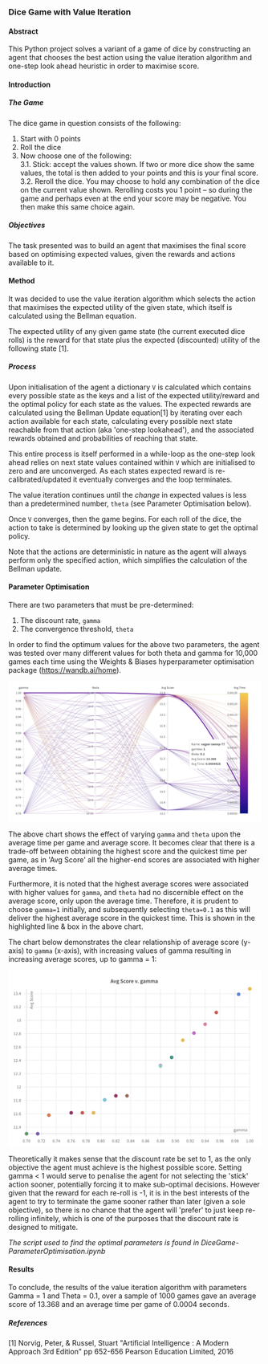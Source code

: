 ### Dice Game with Value Iteration

#### Abstract
This Python project solves a variant of a game of dice by constructing an agent that chooses the best action using the value iteration
algorithm and one-step look ahead heuristic in order to maximise score.


#### Introduction
##### The Game
The dice game in question consists of the following:
1.  Start with 0 points<br/>
2.  Roll the dice <br/>
3. Now choose one of the following: <br/>
3.1. Stick: accept the values shown. If two or more dice show the same values, the total is then added to your points and this is your final score. <br/>
3.2. Reroll the dice. You may choose to hold any combination of the dice on the current value shown. Rerolling costs you 1 point – so during the game and perhaps even at the end your score may be negative. You then make this same choice again.

##### Objectives
The task presented was to build an agent that maximises the final score based on optimising expected values, given the rewards and actions available to it.

#### Method
It was decided to use the value iteration algorithm which selects the action 
that maximises the expected utility of the given state, which itself is calculated using the Bellman equation.

The expected utility of any given game state (the current executed dice rolls) is the reward for that state plus the expected (discounted) utility of the following state [1].

##### Process
Upon initialisation of the agent a dictionary `V` is calculated which contains every possible state as the keys and a list of the expected utility/reward and the optimal policy
for each state as the values. The expected rewards are calculated using the Bellman Update equation[1] by iterating over each action available for each state, calculating every possible next state reachable from that action (aka 'one-step lookahead'), and the associated rewards obtained and probabilities of reaching that state.

This entire process is itself performed in a while-loop as the one-step look ahead relies on next state values contained within `V` which are initialised to zero and are unconverged. As each states expected reward is re-calibrated/updated it eventually converges and the loop terminates.

The value iteration continues until the <i>change</i> in expected values is less than a predetermined number, `theta` (see Parameter Optimisation below).

Once `V` converges, then the game begins. For each roll of the dice, the action to take is determined by looking up the given state to get the optimal policy.

Note that the actions are deterministic in nature as the agent will always perform only the specified action, which simplifies the calculation of the Bellman update. 

#### Parameter Optimisation
There are two parameters that must be pre-determined:
1. The discount rate, `gamma`
2. The convergence threshold, `theta`

In order to find the optimum values for the above two parameters, the agent was tested over many different values for both theta and gamma for 10,000 games each time using the Weights & Biases hyperparameter optimisation package (https://wandb.ai/home).

![Chart showing effects of various parameters on average score & average time](ParameterOptimisation.png)

The above chart shows the effect of varying `gamma` and `theta` upon the average time per game and average score. 
It becomes clear that there is a trade-off between obtaining the highest score and the quickest time per game, as in 
'Avg Score' all the higher-end scores are associated with higher average times.

Furthermore, it is noted that the highest average scores were associated with higher values for `gamma`, and `theta` had no discernible effect
on the average score, only upon the average time. Therefore, it is prudent to choose `gamma=1` initially, and subsequently selecting `theta=0.1`
 as this will deliver the highest average score in the quickest time. This is shown in the highlighted line & box in the above chart.
 
The chart below demonstrates the clear relationship of average score (y-axis) to `gamma` (x-axis), with increasing values of gamma resulting in increasing average scores, up to gamma = 1:

![Chart showing effects of Gamma on Average Score](AvgScoreVsGamma.png)


Theoretically it makes sense that the discount rate be set to 1, as the only objective the agent must achieve is the highest 
possible score. Setting gamma < 1 would serve to penalise the agent for not selecting the 'stick' action sooner, potentially 
 forcing it to make sub-optimal decisions. However given that the reward for each re-roll is -1, it is in the best interests 
 of the agent to try to terminate the game sooner rather than later (given a sole objective), so there is no chance that the agent will 
 'prefer' to just keep re-rolling infinitely, which is one of the purposes that the discount rate is designed to mitigate. 

<i>The script used to find the optimal parameters is found in DiceGame-ParameterOptimisation.ipynb</i>

#### Results
To conclude, the results of the value iteration algorithm with parameters Gamma = 1 and Theta = 0.1, over a sample of 1000 games
gave an average score of 13.368 and an average time per game of 0.0004 seconds. 

##### References
[1] Norvig, Peter, & Russel, Stuart "Artificial Intelligence : A Modern Approach 3rd Edition" pp 652-656 Pearson Education Limited, 2016